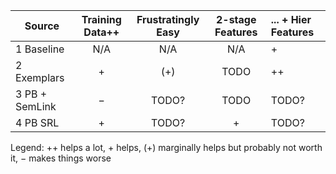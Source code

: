 |Source             |Training Data++|Frustratingly Easy|2-stage Features| ... + Hier Features |
|--------------------|:--------------------:|:----------------------:|:----------------------:|:-----------------------|
|1 Baseline          |    N/A                |  N/A                     |  N/A                   |   +                      |          
|2 Exemplars       |        +                |  (+)                      |    TODO             |  ++                    |
|3 PB + SemLink |       −                 | TODO?                |   TODO              |  TODO?            |
|4 PB SRL           |       +                 | TODO?                |  +                       |  TODO?            |

Legend: ++ helps a lot, + helps, (+) marginally helps but probably not worth it, − makes things worse
